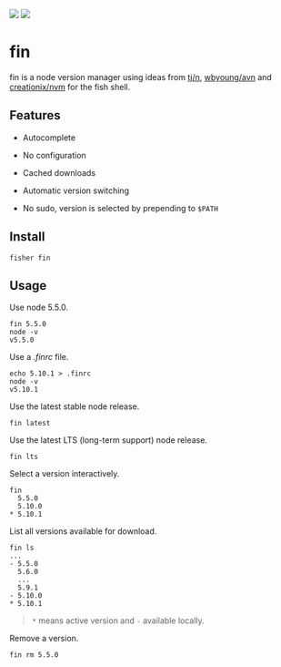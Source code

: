 [slack-link]: https://fisherman-wharf.herokuapp.com
[slack-badge]: https://fisherman-wharf.herokuapp.com/badge.svg
[travis-link]: https://travis-ci.org/fisherman/fisherman
[travis-badge]: https://img.shields.io/travis/fisherman/fisherman.svg

[![][travis-badge]][travis-link]
[![][slack-badge]][slack-link]

# fin

fin is a node version manager using ideas from [tj/n], [wbyoung/avn] and [creationix/nvm] for the fish shell.

## Features

* Autocomplete

* No configuration

* Cached downloads

* Automatic version switching

* No sudo, version is selected by prepending to `$PATH`

## Install

```
fisher fin
```

## Usage

Use node 5.5.0.

```
fin 5.5.0
node -v
v5.5.0
```

Use a *.finrc* file.

```
echo 5.10.1 > .finrc
node -v
v5.10.1
```

Use the latest stable node release.

```
fin latest
```

Use the latest LTS (long-term support) node release.

```
fin lts
```

Select a version interactively.

```
fin
  5.5.0
  5.10.0
* 5.10.1
```

List all versions available for download.

```
fin ls
...
- 5.5.0
  5.6.0
  ...
  5.9.1
- 5.10.0
* 5.10.1
```

> `*` means active version and `-` available locally.

Remove a version.

```
fin rm 5.5.0
```

[bass]: https://github.com/edc/bass
[laborious]: https://github.com/edc/bass/issues/28
[tj/n]: https://github.com/tj/n
[wbyoung/avn]: https://github.com/wbyoung/avn
[creationix/nvm]: https://github.com/creationix/fin
